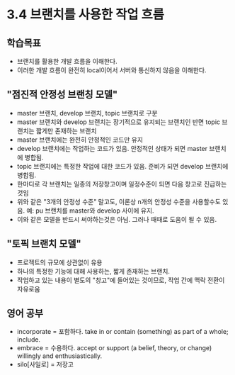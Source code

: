 # 3.4 브랜치를 사용한 작업 흐름

## 학습목표
- 브랜치를 활용한 개발 흐름을 이해한다.
- 이러한 개발 흐름이 완전히 local이어서 서버와 통신하지 않음을 이해한다.

## "점진적 안정성 브랜칭 모델"
- master 브랜치, develop 브랜치, topic 브랜치로 구분
- master 브랜치와 develop 브랜치는 장기적으로 유지되는 브랜치인 반면 topic 브랜치는 짧게만 존재하는 브랜치
- master 브랜치에는 완전히 안정적인 코드만 유지
- develop 브랜치에는 작업하는 코드가 있음. 안정적인 상태가 되면 master 브랜치에 병합됨.
- topic 브랜치에는 특정한 작업에 대한 코드가 있음. 준비가 되면 develop 브랜치에 병합됨.
- 한마디로 각 브랜치는 일종의 저장창고이며 일정수준이 되면 다음 창고로 진급하는 것임
- 위와 같은 "3개의 안정성 수준" 말고도, 이론상 n개의 안정성 수준을 사용할수도 있음. 예: pu 브랜치를 master와 develop 사이에 유지.
- 이와 같은 모델을 반드시 써야하는것은 아님. 그러나 때때로 도움이 될 수 있음.

## "토픽 브랜치 모델"
- 프로젝트의 규모에 상관없이 유용
- 하나의 특정한 기능에 대해 사용하는, 짧게 존재하는 브랜치.
- 작업하고 있는 내용이 별도의 "창고"에 들어있는 것이므로, 작업 간에 맥락 전환이 자유로움

## 영어 공부
- incorporate = 포함하다. take in or contain (something) as part of a whole; include.
- embrace = 수용하다. accept or support (a belief, theory, or change) willingly and enthusiastically.
- silo[사일로] = 저장고
